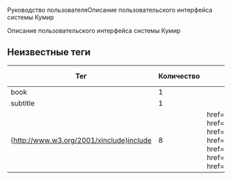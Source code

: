 Руководство пользователяОписание пользовательского интерфейса системы Кумир

Описание пользовательского интерфейса системы Кумир


## Неизвестные теги

| Тег | Количество | Атрибуты | Родительские теги |
|-----|------------|----------|-------------------|
| book | 1 |  | None |
| subtitle | 1 |  | book |
| {http://www.w3.org/2001/xinclude}include | 8 | href='cources/cources.xml', href='editor/editor.xml', href='intro/teacher.xml', href='mainwindow/with-tabs.xml', href='run/run.xml', href='secondarywindows/secondarywindows.xml', href='session/session.xml', href='teacher/teacher.xml' | book |